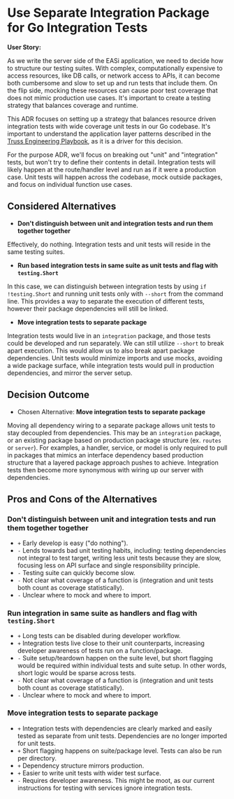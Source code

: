 # Use Separate Integration Package for Go Integration Tests

**User Story:**

As we write the server side of the EASi application,
we need to decide how to structure our testing suites.
With complex,
computationally expensive to access resources,
like DB calls,
or network access to APIs,
it can become both cumbersome and slow
to set up and run tests that include them.
On the flip side,
mocking these resources can cause poor test coverage
that does not mimic production use cases.
It's important to create a testing strategy
that balances coverage and runtime.

This ADR focuses on setting up a strategy
that balances resource driven integration tests
with wide coverage unit tests in our Go codebase.
It's important to understand the application layer patterns
described in the [Truss Engineering Playbook](https://github.com/trussworks/Engineering-Playbook/blob/master/web/server/go.md#application-layers),
as it is a driver for this decision.

For the purpose ADR,
we'll focus on breaking out "unit" and "integration" tests,
but won't try to define their contents in detail.
Integration tests will likely happen at the route/handler level
and run as if it were a production case.
Unit tests will happen across the codebase,
mock outside packages,
and focus on individual function use cases.

## Considered Alternatives

* **Don't distinguish between unit and integration tests
  and run them together together**

Effectively, do nothing.
Integration tests and unit tests will reside in the same testing suites.

* **Run based integration tests in same suite as unit tests and flag
  with `testing.Short`**

In this case,
we can distinguish between integration tests by using `if !testing.Short`
and running unit tests only with `--short` from the command line.
This provides a way to separate the execution of different tests,
however their package dependencies will still be linked.

* **Move integration tests to separate package**

Integration tests would live in an `integration` package,
and those tests could be developed and run separately.
We can still utilize `--short` to break apart execution.
This would allow us to also break apart package dependencies.
Unit tests would minimize imports and use mocks,
avoiding a wide package surface,
while integration tests would pull in production dependencies,
and mirror the server setup.

## Decision Outcome

* Chosen Alternative: **Move integration tests to separate package**

Moving all dependency wiring to a separate package
allows unit tests to stay decoupled from dependencies.
This may be an `integration` package,
or an existing package based on production package structure
(ex. `routes` or `server`).
For examples, a handler, service, or model
is only required to pull in packages
that mimics an interface dependency based production structure
that a layered package approach pushes to achieve.
Integration tests then become more synonymous
with wiring up our server with dependencies.

## Pros and Cons of the Alternatives

### Don't distinguish between unit and integration tests and run them together together

* `+` Early develop is easy ("do nothing").
* `-` Lends towards bad unit testing habits, including:
      testing dependencies not integral to test target,
      writing less unit tests because they are slow,
      focusing less on API surface and single responsibility principle.
* `-` Testing suite can quickly become slow.
* `-` Not clear what coverage of a function is
      (integration and unit tests both count as coverage statistically).
* `-` Unclear where to mock and where to import.

### Run integration in same suite as handlers and flag with `testing.Short`

* `+` Long tests can be disabled during developer workflow.
* `+` Integration tests live close to their unit counterparts,
      increasing developer awareness of tests run on a function/package.
* `-` Suite setup/teardown happen on the suite level,
      but short flagging would be required within individual tests and suite setup.
      In other words, short logic would be sparse across tests.
* `-` Not clear what coverage of a function is
      (integration and unit tests both count as coverage statistically).
* `-` Unclear where to mock and where to import.

### Move integration tests to separate package

* `+` Integration tests with dependencies are clearly marked
      and easily tested as separate from unit tests.
      Dependencies are no longer imported for unit tests.
* `+` Short flagging happens on suite/package level.
      Tests can also be run per directory.
* `+` Dependency structure mirrors production.
* `+` Easier to write unit tests with wider test surface.
* `-` Requires developer awareness.
      This might be moot,
      as our current instructions for testing with services ignore integration tests.

